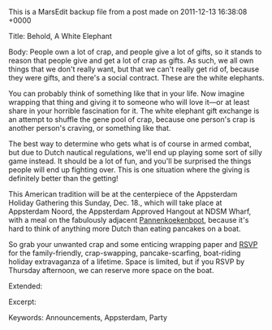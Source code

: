 This is a MarsEdit backup file from a post made on 2011-12-13 16:38:08 +0000

Title:
Behold, A White Elephant

Body:
People own a lot of crap, and people give a lot of gifts, so it stands to reason that people give and get a lot of crap as gifts. As such, we all own things that we don't really want, but that we can't really get rid of, because they were gifts, and there's a social contract. These are the white elephants.

You can probably think of something like that in your life. Now imagine wrapping that thing and giving it to someone who will love it—or at least share in your horrible fascination for it. The white elephant gift exchange is an attempt to shuffle the gene pool of crap, because one person's crap is another person's craving, or something like that.

The best way to determine who gets what is of course in armed combat, but due to Dutch nautical regulations, we'll end up playing some sort of silly game instead. It should be a lot of fun, and you'll be surprised the things people will end up fighting over. This is one situation where the giving is definitely better than the getting!

This American tradition will be at the centerpiece of the Appsterdam Holiday Gathering this Sunday, Dec. 18., which will take place at Appsterdam Noord, the Appsterdam Approved Hangout at NDSM Wharf, with a meal on the fabulously adjacent <a href="http://pannenkoekenboot.nl">Pannenkoekenboot</a>, because it's hard to think of anything more Dutch than eating pancakes on a boat.

So grab your unwanted crap and some enticing wrapping paper and <a href="http://www.meetup.com/Appsterdam/events/42349492/">RSVP<a> for the family-friendly, crap-swapping, pancake-scarfing, boat-riding holiday extravaganza of a lifetime. Space is limited, but if you RSVP by Thursday afternoon, we can reserve more space on the boat.

Extended:


Excerpt:


Keywords:
Announcements, Appsterdam, Party